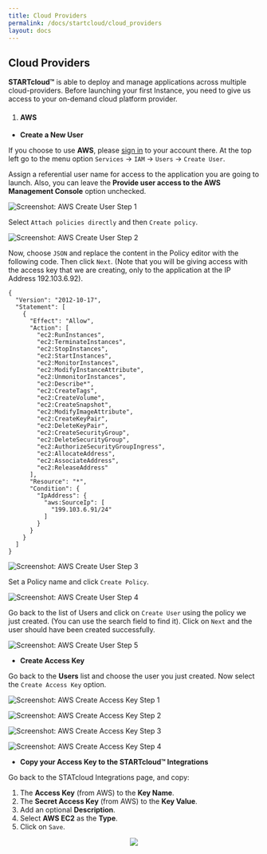 ```yaml
---
title: Cloud Providers
permalink: /docs/startcloud/cloud_providers
layout: docs
---
```


## Cloud Providers


**STARTcloud™** is able to deploy and manage applications across multiple cloud-providers. Before launching your first Instance, you need to give us access to your on-demand cloud platform provider.


1. #### **AWS**

- **Create a New User**

If you choose to use **AWS**, please [sign in](https://signin.aws.amazon.com/signin) to your account there. At the top left go to the menu option `Services` -> `IAM` -> `Users` -> `Create User`.


Assign a referential user name for access to the application you are going to launch. Also, you can leave the **Provide user access to the AWS Management Console** option unchecked.


![Screenshot: AWS Create User Step 1](./../../images/docs/cloud_providers/aws_create_user_step1.png)


Select `Attach policies directly` and then `Create policy`.


![Screenshot: AWS Create User Step 2](./../../images/docs/cloud_providers/aws_create_user_step2.png)


Now, choose `JSON` and replace the content in the Policy editor with the following code. Then click `Next`.
(Note that you will be giving access with the access key that we are creating, only to the application at the IP Address 192.103.6.92).

```
{
  "Version": "2012-10-17",
  "Statement": [
    {
      "Effect": "Allow",
      "Action": [
        "ec2:RunInstances",
        "ec2:TerminateInstances",
        "ec2:StopInstances",
        "ec2:StartInstances",
        "ec2:MonitorInstances",
        "ec2:ModifyInstanceAttribute",
        "ec2:UnmonitorInstances",
        "ec2:Describe*",
        "ec2:CreateTags",
        "ec2:CreateVolume",
        "ec2:CreateSnapshot",
        "ec2:ModifyImageAttribute",
        "ec2:CreateKeyPair",
        "ec2:DeleteKeyPair",
        "ec2:CreateSecurityGroup",
        "ec2:DeleteSecurityGroup",
        "ec2:AuthorizeSecurityGroupIngress",
        "ec2:AllocateAddress",
        "ec2:AssociateAddress",
        "ec2:ReleaseAddress"
      ],
      "Resource": "*",
      "Condition": {
        "IpAddress": {
          "aws:SourceIp": [
            "199.103.6.91/24"
          ]
        }
      }
    }
  ]
}
```


![Screenshot: AWS Create User Step 3](./../../images/docs/cloud_providers/aws_create_user_step3.png)


Set a Policy name and click `Create Policy`.


![Screenshot: AWS Create User Step 4](./../../images/docs/cloud_providers/aws_create_user_step4.png)


Go back to the list of Users and click on `Create User` using the policy we just created. (You can use the search field to find it). Click on `Next` and the user should have been created successfully.


![Screenshot: AWS Create User Step 5](./../../images/docs/cloud_providers/aws_create_user_step5.png)


- **Create Access Key**


Go back to the **Users** list and choose the user you just created. Now select the `Create Access Key` option.


![Screenshot: AWS Create Access Key Step 1](./../../images/docs/cloud_providers/aws_access_key_step1.png)


![Screenshot: AWS Create Access Key Step 2](./../../images/docs/cloud_providers/aws_access_key_step2.png)


![Screenshot: AWS Create Access Key Step 3](./../../images/docs/cloud_providers/aws_access_key_step3.png)


![Screenshot: AWS Create Access Key Step 4](./../../images/docs/cloud_providers/aws_access_key_step4.png)


- **Copy your Access Key to the STARTcloud™ Integrations**


Go back to the STATcloud Integrations page, and copy:

1. The **Access Key** (from AWS) to the **Key Name**.
2. The **Secret Access Key** (from AWS) to the **Key Value**.
3. Add an optional **Description**.
4. Select **AWS EC2** as the **Type**.
5. Click on `Save`.


<p align="center">
  <img src="./../../images/docs/cloud_providers/integration_add.png" />
</p>
